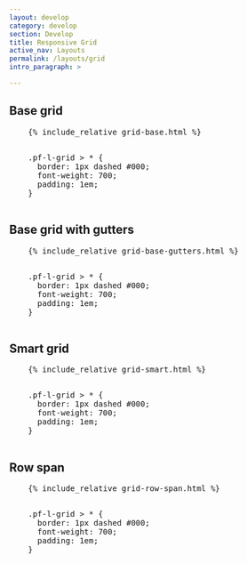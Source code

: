 ```yaml
---
layout: develop
category: develop
section: Develop
title: Responsive Grid
active_nav: Layouts
permalink: /layouts/grid
intro_paragraph: >

---
```


## Base grid

<div
  class="codepen"
  data-prefill='{
    "tags": ["html", "css", "Red Hat Developer Program", "Red Hat Developer Design Manual"],
    "stylesheets": "https://developers.redhat.com/themes/custom/rhdp2/rhd-frontend/dist/css/rhd.css",
    "scripts": "https://kit.fontawesome.com/79419145d2.js"
  }'
  data-height="750px"
  data-theme-id="1"
  data-default-tab="html,result"
  data-editable="true"
>
  <pre data-lang="html">
    {% include_relative grid-base.html %}
  </pre>
  <pre data-lang="css">
    .pf-l-grid > * {
      border: 1px dashed #000;
      font-weight: 700;
      padding: 1em;
    }
  </pre>
</div>
<script async src="https://static.codepen.io/assets/embed/ei.js"></script>

## Base grid with gutters
<div
  class="codepen"
  data-prefill='{
    "tags": ["html", "css", "Red Hat Developer Program", "Red Hat Developer Design Manual"],
    "stylesheets": "https://developers.redhat.com/themes/custom/rhdp2/rhd-frontend/dist/css/rhd.css",
    "scripts": "https://kit.fontawesome.com/79419145d2.js"
  }'
  data-height="750px"
  data-theme-id="1"
  data-default-tab="html,result"
  data-editable="true"
>
  <pre data-lang="html">
    {% include_relative grid-base-gutters.html %}
  </pre>
  <pre data-lang="css">
    .pf-l-grid > * {
      border: 1px dashed #000;
      font-weight: 700;
      padding: 1em;
    }
  </pre>
</div>
<script async src="https://static.codepen.io/assets/embed/ei.js"></script>

## Smart grid
<div
  class="codepen"
  data-prefill='{
    "tags": ["html", "css", "Red Hat Developer Program", "Red Hat Developer Design Manual"],
    "stylesheets": "https://developers.redhat.com/themes/custom/rhdp2/rhd-frontend/dist/css/rhd.css",
    "scripts": "https://kit.fontawesome.com/79419145d2.js"
  }'
  data-height="750px"
  data-theme-id="1"
  data-default-tab="html,result"
  data-editable="true"
>
  <pre data-lang="html">
    {% include_relative grid-smart.html %}
  </pre>
  <pre data-lang="css">
    .pf-l-grid > * {
      border: 1px dashed #000;
      font-weight: 700;
      padding: 1em;
    }
  </pre>
</div>
<script async src="https://static.codepen.io/assets/embed/ei.js"></script>

## Row span

<div
  class="codepen"
  data-prefill='{
    "tags": ["html", "css", "Red Hat Developer Program", "Red Hat Developer Design Manual"],
    "stylesheets": "https://developers.redhat.com/themes/custom/rhdp2/rhd-frontend/dist/css/rhd.css",
    "scripts": "https://kit.fontawesome.com/79419145d2.js"
  }'
  data-height="750px"
  data-theme-id="1"
  data-default-tab="html,result"
  data-editable="true"
>
  <pre data-lang="html">
    {% include_relative grid-row-span.html %}
  </pre>
  <pre data-lang="css">
    .pf-l-grid > * {
      border: 1px dashed #000;
      font-weight: 700;
      padding: 1em;
    }
  </pre>
</div>
<script async src="https://static.codepen.io/assets/embed/ei.js"></script>
